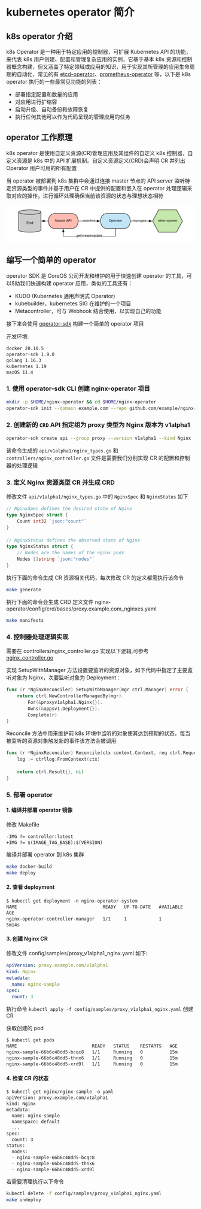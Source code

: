 # kubernetes operator 简介

## k8s operator 介绍

k8s Operator 是一种用于特定应用的控制器，可扩展 Kubernetes API 的功能，来代表 k8s 用户创建、配置和管理复杂应用的实例，它基于基本 k8s 资源和控制器概念构建，但又涵盖了特定领域或应用的知识，用于实现其所管理的应用生命周期的自动化，常见的有 [etcd-operator](https://github.com/coreos/etcd-operator)、[prometheus-operator](https://github.com/prometheus-operator/prometheus-operator) 等，以下是 k8s operator 执行的一些最常见功能的列表：

* 部署指定配置和数量的应用
* 对应用进行扩缩容
* 启动升级、自动备份和故障恢复
* 执行任何其他可以作为代码呈现的管理应用的任务

## operator 工作原理

k8s operator 是使用自定义资源(CR)管理应用及其组件的自定义 k8s 控制器，自定义资源是 k8s 中的 API 扩展机制。自定义资源定义(CRD)会声明 CR 并列出 Operator 用户可用的所有配置

当 operator 被部署到 k8s 集群中会通过连接 master 节点的 API server 监听特定资源类型的事件并基于用户在 CR 中提供的配置和嵌入在 operator 处理逻辑采取对应的操作，进行循环处理确保当前该资源的状态与理想状态相符

![avatar](./rafop1.png)

## 编写一个简单的 operator

operator SDK 是 CoreOS 公司开发和维护的用于快速创建 operator 的工具，可以ß助我们快速构建 operator 应用，类似的工具还有：

* KUDO (Kubernetes 通用声明式 Operator)
* kubebuilder，kubernetes SIG 在维护的一个项目
* Metacontroller，可与 Webhook 结合使用，以实现自己的功能

接下来会使用 [operator-sdk](https://github.com/operator-framework/operator-sdk) 构建一个简单的 operator 项目

开发环境:
```
docker 20.10.5
operator-sdk 1.9.0
golang 1.16.3
kubernetes 1.19
macOS 11.4
```

### 1. 使用 operator-sdk CLI 创建 nginx-operator 项目

```bash
mkdir -p $HOME/nginx-operator && cd $HOME/nginx-operator
operator-sdk init --domain example.com --repo github.com/example/nginx-operator
```

### 2. 创建新的 `CRD` API 指定组为 proxy 类型为 Nginx 版本为 v1alpha1

```bash
operator-sdk create api --group proxy --version v1alpha1 --kind Nginx --resource --controller
```
该命令生成的 `api/v1alpha1/nginx_types.go` 和  `controllers/nginx_controller.go` 文件是需要我们分别实现 CR 的配置和控制器的处理逻辑

### 3. 定义 Nginx 资源类型 CR 并生成 CRD

修改文件 `api/v1alpha1/nginx_types.go` 中的 `NginxSpec` 和 `NginxStatus` 如下

```go
// NginxSpec defines the desired state of Nginx
type NginxSpec struct {
	Count int32 `json:"count"`
}

// NginxStatus defines the observed state of Nginx
type NginxStatus struct {
	// Nodes are the names of the nginx pods
	Nodes []string `json:"nodes"`
}
```
执行下面的命令生成 CR 资源相关代码，每次修改 CR 的定义都需执行该命令

```bash
make generate
```

执行下面的命令会生成 CRD 定义文件 nginx-operator/config/crd/bases/proxy.example.com_nginxes.yaml

```bash
make manifests
```

### 4. 控制器处理逻辑实现
需要在 controllers/nginx_controller.go 实现以下逻辑,可参考 [nginx_controller.go](https://github.com/nufy323/nginx-sample-operator/blob/main/controllers/nginx_controller.go)

实现 SetupWithManager 方法设置要监听的资源对象，如下代码中指定了主要监听对象为 Nginx，次要监听对象为 Deployment：

```go
func (r *NginxReconciler) SetupWithManager(mgr ctrl.Manager) error {
	return ctrl.NewControllerManagedBy(mgr).
		For(&proxyv1alpha1.Nginx{}).
		Owns(&appsv1.Deployment{}).
		Complete(r)
}
```

Reconcile 方法中用来维护前 k8s 环境中监听的对象使其达到预期的状态，每当被监听的资源对象触发新的事件该方法会被调用

```go
func (r *NginxReconciler) Reconcile(ctx context.Context, req ctrl.Request) (ctrl.Result, error) {
	log := ctrllog.FromContext(ctx)

	return ctrl.Result{}, nil
}
```

### 5. 部署 operator

#### 1. 编译并部署 operator 镜像

修改 Makefile

```
-IMG ?= controller:latest
+IMG ?= $(IMAGE_TAG_BASE):$(VERSION)
```
编译并部署 operator 到 k8s 集群

```bash
make docker-build
make deploy
```

#### 2. 查看 deployment

```
$ kubectl get deployment -n nginx-operator-system
NAME                                READY   UP-TO-DATE   AVAILABLE   AGE
nginx-operator-controller-manager   1/1     1            1           5m14s
```
#### 3. 创建 Nginx CR

修改文件 config/samples/proxy_v1alpha1_nginx.yaml 如下:

```yaml
apiVersion: proxy.example.com/v1alpha1
kind: Nginx
metadata:
  name: nginx-sample
spec:
  count: 3
```
执行命令 `kubectl apply -f config/samples/proxy_v1alpha1_nginx.yaml` 创建 CR

获取创建的 pod 

```
$ kubectl get pods
NAME                            READY   STATUS    RESTARTS   AGE
nginx-sample-66b6c48dd5-bcqc8   1/1     Running   0          15m
nginx-sample-66b6c48dd5-thnx6   1/1     Running   0          15m
nginx-sample-66b6c48dd5-xrd9l   1/1     Running   0          15m
```

#### 4. 检查 CR 的状态

```
$ kubectl get nginx/nginx-sample -o yaml
apiVersion: proxy.example.com/v1alpha1
kind: Nginx
metadata:
  name: nginx-sample
  namespace: default
  ...
spec:
  count: 3
status:
  nodes:
  - nginx-sample-66b6c48dd5-bcqc8
  - nginx-sample-66b6c48dd5-thnx6
  - nginx-sample-66b6c48dd5-xrd9l
```
若需要清理执行以下命令

```bash
kubectl delete -f config/samples/proxy_v1alpha1_nginx.yaml
make undeploy
```
